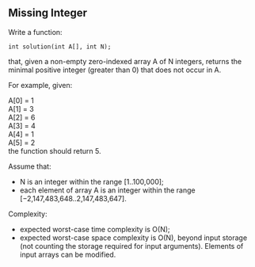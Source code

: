 ## Missing Integer

Write a function:
```
int solution(int A[], int N);
```
that, given a non-empty zero-indexed array A of N integers, returns the minimal positive integer (greater than 0) that does not occur in A.

For example, given:

  A[0] = 1  
  A[1] = 3  
  A[2] = 6  
  A[3] = 4  
  A[4] = 1  
  A[5] = 2  
the function should return 5.

Assume that:  
* N is an integer within the range [1..100,000];
* each element of array A is an integer within the range [−2,147,483,648..2,147,483,647].  

Complexity:
* expected worst-case time complexity is O(N);
* expected worst-case space complexity is O(N), beyond input storage (not counting the storage required for input arguments).
Elements of input arrays can be modified.